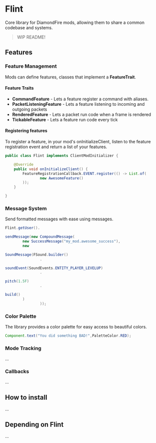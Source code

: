 # Flint

Core library for DiamondFire mods, allowing them to share a common codebase and systems.

> WIP README!

## Features

### Feature Management

Mods can define features, classes that implement a **FeatureTrait**.

#### Feature Traits

- **CommandFeature** - Lets a feature register a command with aliases.
- **PacketListeningFeature** - Lets a feature listening to incoming and outgoing packets
- **RenderedFeature** - Lets a packet run code when a frame is rendered
- **TickableFeature** - Lets a feature run code every tick

#### Registering features

To register a feature, in your mod's onInitializeClient, listen to the feature registration event and return a list of
your features.

```java
public class Flint implements ClientModInitializer {

    @Override
    public void onInitializeClient() {
        FeatureRegistrationCallback.EVENT.register(() -> List.of(
                new AwesomeFeature()
        ));
    }

}
```

### Message System

Send formatted messages with ease using messages.

```java
Flint.getUser().

sendMessage(new CompoundMessage(
        new SuccessMessage("my_mod.awesome_success"),
        new

SoundMessage(FSound.builder()
                .

soundEvent(SoundEvents.ENTITY_PLAYER_LEVELUP)
                .

pitch(1.5F)
                .

build()
        )
                ));
```

### Color Palette

The library provides a color palette for easy access to beautiful colors.

```java
Component.text("You did something BAD!",PaletteColor.RED);
```

### Mode Tracking

...

### Callbacks

...

## How to install

...

## Depending on Flint

...